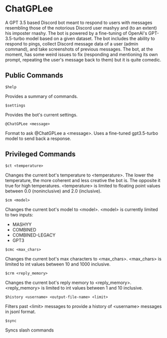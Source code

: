 # ChatGPLee
A GPT 3.5 based Discord bot meant to respond to users with messages resembling those of the notorious Discord user mashyy and (to an extent) his imposter rnashy. The bot is powered by a fine-tuning of OpenAI's GPT-3.5-turbo model based on a given dataset. The bot includes the ability to respond to pings, collect Discord message data of a user (admin command), and take screenshots of previous messages. The bot, at the moment, has some weird issues to fix (responding and mentioning its own prompt, repeating the user's message back to them) but it is quite comedic.

## Public Commands

```
$help
```
Provides a summary of commands.

```
$settings
```
Provides the bot's current settings.

```
@ChatGPLee <message>
```
Format to ask @ChatGPLee a \<message\>. Uses a fine-tuned gpt3.5-turbo model to send back a response.

## Privileged Commands

```
$ct <temperature>
```
Changes the current bot's temperature to \<temperature\>.
The lower the temperature, the more coherent and less creative the bot is. The opposite it true for high temperatures.
\<temperature\> is limited to floating point values between 0.0 (noninclusive) and 2.0 (inclusive).

```
$cm <model>
```
Changes the current bot's model to \<model\>.
\<model\> is currently limited to two inputs:
- MASHYY
- COMBINED
- COMBINED-LEGACY
- GPT3

```
$cmc <max_chars>
```
Changes the current bot's max characters to \<max_chars\>.
\<max_chars\> is limited to int values between 10 and 1000 inclusive.

```
$crm <reply_memory>
```
Changes the current bot's reply memory to \<reply_memory\>.
\<reply_memory\> is limited to int values between 1 and 10 inclusive.

```
$history <username> <output-file-name> <limit>
```
Filters past \<limit\> messages to provide a history of \<username\> messages in jsonl format.

```
$sync
```
Syncs slash commands
